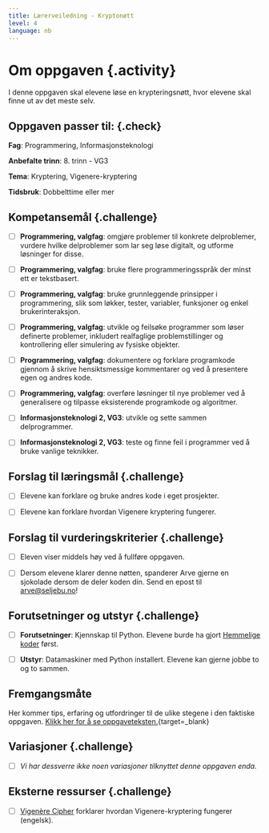 ```yaml
---
title: Lærerveiledning - Kryptonøtt
level: 4
language: nb
---
```



# Om oppgaven {.activity}

I denne oppgaven skal elevene løse en krypteringsnøtt, hvor elevene skal finne
ut av det meste selv.

## Oppgaven passer til: {.check}

 __Fag__: Programmering, Informasjonsteknologi

__Anbefalte trinn__: 8. trinn - VG3

__Tema__: Kryptering, Vigenere-kryptering

__Tidsbruk__: Dobbelttime eller mer

## Kompetansemål {.challenge}

- [ ] __Programmering, valgfag__: omgjøre problemer til konkrete delproblemer,
       vurdere hvilke delproblemer som lar seg løse digitalt, og utforme
       løsninger for disse.

- [ ] __Programmering, valgfag__: bruke flere programmeringsspråk der minst ett
       er tekstbasert.

- [ ] __Programmering, valgfag__: bruke grunnleggende prinsipper i
       programmering, slik som løkker, tester, variabler, funksjoner og enkel
       brukerinteraksjon.

- [ ] __Programmering, valgfag__: utvikle og feilsøke programmer som løser
       definerte problemer, inkludert realfaglige problemstillinger og
       kontrollering eller simulering av fysiske objekter.

- [ ] __Programmering, valgfag__: dokumentere og forklare programkode gjennom å
       skrive hensiktsmessige kommentarer og ved å presentere egen og andres
       kode.

- [ ] __Programmering, valgfag__: overføre løsninger til nye problemer ved å
       generalisere og tilpasse eksisterende programkode og algoritmer.

- [ ] __Informasjonsteknologi 2, VG3__: utvikle og sette sammen delprogrammer.

- [ ] __Informasjonsteknologi 2, VG3__: teste og finne feil i programmer ved å
       bruke vanlige teknikker.

## Forslag til læringsmål {.challenge}

- [ ] Elevene kan forklare og bruke andres kode i eget prosjekter.

- [ ] Elevene kan forklare hvordan Vigenere kryptering fungerer.

## Forslag til vurderingskriterier {.challenge}

- [ ] Eleven viser middels høy ved å fullføre oppgaven.

- [ ] Dersom elevene klarer denne nøtten, spanderer Arve gjerne en sjokolade
      dersom de deler koden din. Send en epost til arve@seljebu.no!

## Forutsetninger og utstyr {.challenge}

- [ ] __Forutsetninger__: Kjennskap til Python. Elevene burde ha gjort
       [Hemmelige koder](../hemmelige_koder/hemmelige_koder.html) først.

- [ ] __Utstyr__: Datamaskiner med Python installert. Elevene kan gjerne jobbe
       to og to sammen.

## Fremgangsmåte

Her kommer tips, erfaring og utfordringer til de ulike stegene i den faktiske
oppgaven. [Klikk her for å se
oppgaveteksten.](../kryptonott/kryptonott.html){target=_blank}

## Variasjoner {.challenge}

- [ ] _Vi har dessverre ikke noen variasjoner tilknyttet denne oppgaven enda._

## Eksterne ressurser {.challenge}

- [ ] [Vigenère Cipher](https://www.youtube.com/watch?v=9zASwVoshiM) forklarer
      hvordan Vigenere-kryptering fungerer (engelsk).

